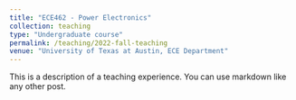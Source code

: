 ```yaml
---
title: "ECE462 - Power Electronics"
collection: teaching
type: "Undergraduate course"
permalink: /teaching/2022-fall-teaching
venue: "University of Texas at Austin, ECE Department"
---
```


This is a description of a teaching experience. You can use markdown like any other post.
